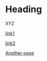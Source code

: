 # Heading

XYZ

[link1](https://davidmc1948.github.io/test/)

[link2](https://davidmc1948.github.io/Chapter%2001.html)
  
  [Another page](/test.html)
